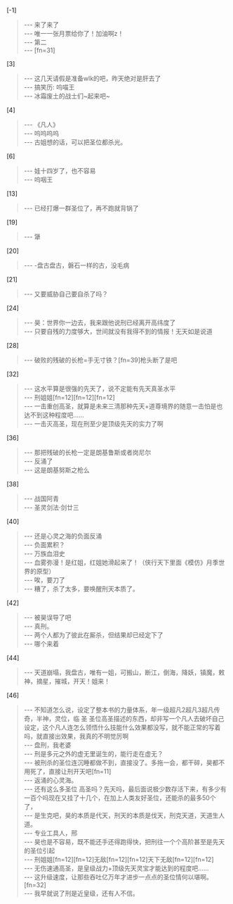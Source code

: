 
[-1] 
>--- 来了来了<br>
>--- 唯一一张月票给你了！加油啊z！<br>
>--- 第二<br>
>--- [fn=31]<br>

[3] 
>--- 这几天请假是准备wlk的吧，昨天绝对是肝去了<br>
>--- 搞笑历: 呜喵王<br>
>--- 冰霜废土的战士们~起来吧~<br>

[4] 
>--- 《凡人》<br>
>--- 呜呜呜呜<br>
>--- 古姐想的话，可以把圣位都杀光。<br>

[6] 
>--- 娃十四岁了，也不容易<br>
>--- 呜咽王<br>

[13] 
>--- 已经打爆一群圣位了，再不跑就背锅了<br>

[19] 
>--- 犟<br>

[20] 
>--- -盘古盘古，磐石一样的古，没毛病<br>

[21] 
>--- 又要威胁自己要自杀了吗？<br>

[24] 
>--- 昊：世界你一边去，我来跟他说刑已经离开高纬度了<br>
>--- 只要自残的力度够大，世间就没有我得不到的情报！无天如是说道<br>

[28] 
>--- 破败的残破的长枪=手无寸铁？[fn=39]枪头断了是吧<br>

[32] 
>--- 这水平算是很强的先天了，说不定能有先天真圣水平<br>
>--- 刑姐姐[fn=12][fn=12][fn=12]<br>
>--- 一击重创高圣，就算是未来三清那种先天+道尊境界的随意一击怕是也达不到这种程度吧……<br>
>--- 一击灭高圣，现在刑至少是顶级先天的实力了啊<br>

[36] 
>--- 那把残破的长枪一定是朗基鲁斯或者岗尼尔<br>
>--- 反涌了<br>
>--- 这是朗基努斯之枪么<br>

[38] 
>--- 战国阿青<br>
>--- 圣灵剑法·剑廿三<br>

[40] 
>--- 还是心灵之海的负面反涌<br>
>--- 负面累积？<br>
>--- 万族血泪史<br>
>--- 血雾弥漫！是红姐，红姐她滑起来了！（侠行天下里面《模仿》月季世界的原型）<br>
>--- 唉，要刀了<br>
>--- 糟了，杀了太多，要唤醒刑天本质了。<br>

[42] 
>--- 被昊误导了吧<br>
>--- 真刑。<br>
>--- 两个人都为了彼此在厮杀，但结果却已经定下了<br>
>--- 哪个来着<br>

[44] 
>--- 天道崩塌，我盘古，唯有一姐，可搬山，断江，倒海，降妖，镇魔，敕神，摘星，摧城，开天！姐来！<br>

[46] 
>--- 不知道怎么说，设定了整本书的力量体系，年一级超凡2超凡3超凡传奇，半神，灵位，临 圣 圣位高圣描述的东西，却非写一个凡人去破坏自己设定，这个凡人连怎么领悟什么技能什么效果都没写，就不能正常的写着吗，就直接出效果，我真的不明觉厉啊<br>
>--- 盘刑，我老婆<br>
>--- 刑是多元之外的虚无里诞生的，能行走在虚无？<br>
>--- 被刑杀的圣位连沉睡都做不到，直接没了。多拖一会，都干碎，昊都不用死了，直接让刑开天吧[fn=11]<br>
>--- 返涌的心灵海。<br>
>--- 还有这么多圣位 高圣吗？先天吗，最后面说极少数存活下来，有多少有一百个吗现在又挂了十几个，在加上人类友好圣位，还能杀的最多50个了，<br>
>--- 是生克吧，昊的本质是代天，刑天的本质是伐天，刑克天道，天道生人道。<br>
>--- 专业工具人，邢<br>
>--- 昊也是不容易，既不能还手还得跑得快，把刑往一个个高阶甚至是先天的圣位引起<br>
>--- 刑姐姐[fn=12][fn=12]无敌[fn=12][fn=12]天下无敌[fn=12][fn=12]<br>
>--- 无伤速通高圣，是皇级战力+顶级先天灵宝才能达到的程度吧……<br>
>--- 这升级速度，让那些吞吐亿万年才进步一点点的圣位情何以堪啊。[fn=32]<br>
>--- 我早就说了刑是近皇级，还有人不信。<br>
